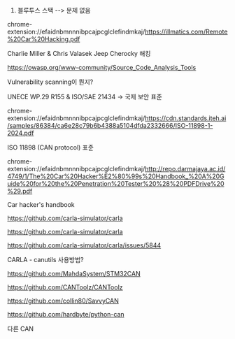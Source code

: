 1. 블루투스 스택 --> 문제 없음
  

  
chrome-extension://efaidnbmnnnibpcajpcglclefindmkaj/https://illmatics.com/Remote%20Car%20Hacking.pdf

Charlie Miller & Chris Valasek Jeep Cherocky 해킹


  
https://owasp.org/www-community/Source_Code_Analysis_Tools

Vulnerability scanning이 뭔지? 


  
UNECE WP.29 R155 & ISO/SAE 21434 -> 국제 보안 표준

chrome-extension://efaidnbmnnnibpcajpcglclefindmkaj/https://cdn.standards.iteh.ai/samples/86384/ca6e28c79b6b4388a5104dfda2332666/ISO-11898-1-2024.pdf

ISO 11898 (CAN protocol) 표준
  
  
  
chrome-extension://efaidnbmnnnibpcajpcglclefindmkaj/http://repo.darmajaya.ac.id/4749/1/The%20Car%20Hacker%E2%80%99s%20Handbook_%20A%20Guide%20for%20the%20Penetration%20Tester%20%28%20PDFDrive%20%29.pdf

Car hacker's handbook

  

https://github.com/carla-simulator/carla

https://github.com/carla-simulator/carla

https://github.com/carla-simulator/carla/issues/5844

CARLA - canutils 사용방법?



https://github.com/MahdaSystem/STM32CAN

https://github.com/CANToolz/CANToolz

https://github.com/collin80/SavvyCAN 

https://github.com/hardbyte/python-can

다른 CAN



